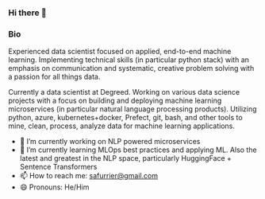 ### Hi there 👋

### Bio

Experienced data scientist focused on applied, end-to-end machine learning. Implementing technical skills (in particular python stack) with an emphasis on communication and systematic, creative problem solving with a passion for all things data. 

Currently a data scientist at Degreed. Working on various data science projects with a focus on building and deploying machine learning microservices (in particular natural language processing products). Utilizing python, azure, kubernetes+docker, Prefect, git, bash, and other tools to mine, clean, process, analyze data for machine learning applications. 

- 🔭 I’m currently working on NLP powered microservices
- 🌱 I’m currently learning MLOps best practices and applying ML. Also the latest and greatest in the NLP space, particularly HuggingFace + Sentence Transformers
- 📫 How to reach me: safurrier@gmail.com
- 😄 Pronouns: He/Him


